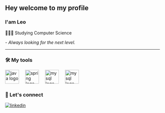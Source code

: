 ## Hey welcome to my profile

### I'am Leo

👨🏻‍💻 Studying Computer Science
  
*- Always looking for the next level.*
  
  <hr>
  
  ### 🛠️ My tools
  
  <div align="left">
    <img src="https://skillicons.dev/icons?i=git" height="45" alt="java logo"  />
    <img width="12" />
    <img src="https://skillicons.dev/icons?i=react" height="45" alt="spring logo"  />
    <img width="12" />
    <img src="https://skillicons.dev/icons?i=nodejs" height="45" alt="mysql logo"  />
    <img width="12" />
    <img src="https://skillicons.dev/icons?i=postgres" height="45" alt="mysql logo"  />
  </div>
  
  ### 📧 Let's connect

  <div>
    <a href="https://linkedin.com/in/leodoprado" target="_blank">
      <img align="center" src="https://img.shields.io/badge/-leodoprado-05122A?style=flat&logo=linkedin&logoColor=white" alt="linkedin"/>
    </a>
  <div/>
